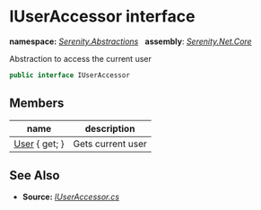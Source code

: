 # IUserAccessor interface
**namespace:** *[Serenity.Abstractions](../README.md#serenity.abstractions-namespace)*   **assembly**: *[Serenity.Net.Core](../README.md)*

Abstraction to access the current user

```csharp
public interface IUserAccessor
```

## Members

| name | description |
| --- | --- |
| [User](IUserAccessor/User.md) { get; } | Gets current user |

## See Also

* **Source:** *[IUserAccessor.cs](https://github.com/serenity-is/Serenity/blob/master/src/Serenity.Net.Core/Authorization/IUserAccessor.cs)*